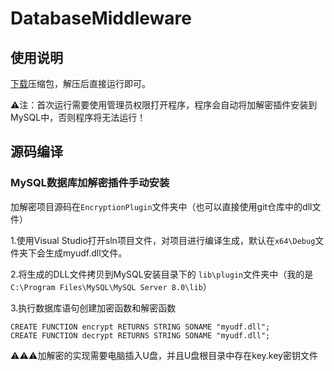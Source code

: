 # DatabaseMiddleware
## 使用说明

[下载](https://github.com/BayMRX/DatabaseMiddleware/releases)压缩包，解压后直接运行即可。

⚠注：首次运行需要使用管理员权限打开程序，程序会自动将加解密插件安装到MySQL中，否则程序将无法运行！

## 源码编译
### MySQL数据库加解密插件手动安装

加解密项目源码在`EncryptionPlugin`文件夹中（也可以直接使用git仓库中的dll文件）

1.使用Visual Studio打开sln项目文件，对项目进行编译生成，默认在`x64\Debug`文件夹下会生成myudf.dll文件。

2.将生成的DLL文件拷贝到MySQL安装目录下的 `lib\plugin`文件夹中（我的是`C:\Program Files\MySQL\MySQL Server 8.0\lib`）

3.执行数据库语句创建加密函数和解密函数

```mysql
CREATE FUNCTION encrypt RETURNS STRING SONAME "myudf.dll";
CREATE FUNCTION decrypt RETURNS STRING SONAME "myudf.dll";
```
⚠⚠⚠加解密的实现需要电脑插入U盘，并且U盘根目录中存在key.key密钥文件
